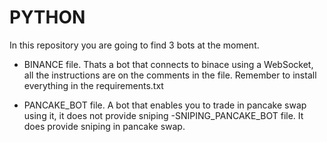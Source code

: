 # PYTHON
In this repository you are going to find 3 bots at the moment.
 - BINANCE file. 
      Thats a bot that connects to binace using a WebSocket, all the instructions are on the comments in the file. Remember to install everything in the requirements.txt
     
 - PANCAKE_BOT file.
      A bot that enables you to trade in pancake swap using it, it does not provide sniping
 -SNIPING_PANCAKE_BOT file.
      It does provide sniping in pancake swap.
